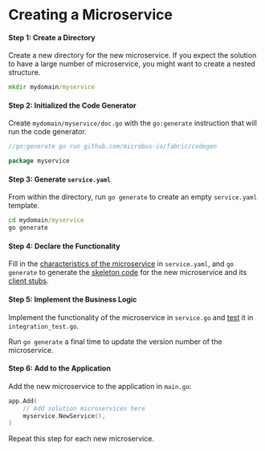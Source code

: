 # Creating a Microservice

#### Step 1: Create a Directory

Create a new directory for the new microservice. If you expect the solution to have a large number of microservice, you might want to create a nested structure.

```cmd
mkdir mydomain/myservice
```

#### Step 2: Initialized the Code Generator

Create `mydomain/myservice/doc.go` with the `go:generate` instruction that will run the code generator.

```go
//go:generate go run github.com/microbus-io/fabric/codegen

package myservice
```

#### Step 3: Generate `service.yaml`

From within the directory, run `go generate` to create an empty `service.yaml` template.

```cmd
cd mydomain/myservice
go generate
```

#### Step 4: Declare the Functionality

Fill in the [characteristics of the microservice](../tech/service-yaml.md) in `service.yaml`, and `go generate` to generate the [skeleton code](../blocks/skeleton-code.md) for the new microservice and its [client stubs](../blocks/client-stubs.md).

#### Step 5: Implement the Business Logic

Implement the functionality of the microservice in `service.go` and [test](../blocks/integration-testing.md) it in `integration_test.go`.

Run `go generate` a final time to update the version number of the microservice.

#### Step 6: Add to the Application

Add the new microservice to the application in `main.go`:

```go
app.Add(
    // Add solution microservices here
    myservice.NewService(),
)
```

Repeat this step for each new microservice.

